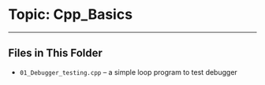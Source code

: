 # Topic: Cpp_Basics

---

## Files in This Folder

- `01_Debugger_testing.cpp` – a simple loop program to test debugger
